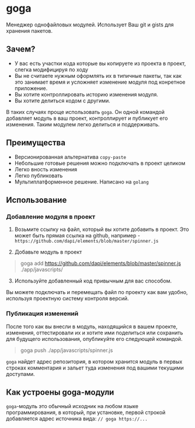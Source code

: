 # goga

Менеджер однофайловых модулей. Использует Ваш git и gists для хранения пакетов.

## Зачем?

* У вас есть участки кода которые вы копируете из проекта в проект, слегка модифицируя по ходу
* Вы не считаете нужным оформлять их в типичные пакеты, так как это занимает время и усложняет изменение модуля под конретное приложение.
* Вы хотите контроллировать историю изменения модуля.
* Вы хотите делиться кодом с другими.

В таких случаях проще использовать `goga`. Он одной командой добавляет модуль в ваш проект, контроллирует и публикует его изменения. Таким модулем легко делиться и поддерживать.

## Преимущества

* Версионированная альтернатива `copy-paste`
* Небольшие готовые решения можно подключать в проект целиком
* Легко вность изменения
* Легко публиковать
* Мультиплатформенное решение. Написано на `golang`

## Использование

### Добавление модуля в проект

1. Возьмите ссылку на файл, который вы хотите добавить в проект. Это может быть прямая ссылка на github, например - `https://github.com/dapi/elements/blob/master/spinner.js`

2. Добавьте модуль в проект

> goga add https://github.com/dapi/elements/blob/master/spinner.js ./app/javascripts/

3. Используйте добавленный код привычным для вас способом.

Вы можете подключать и перемещать файл по проекту как вам удобно, используя проектную систему контроля версий.

### Публикация изменений

После того как вы внесли в модуль, находящийся в вашем проекте, изменения, оттестировали их и хотите ими поделиться или сохранить для будущего использования, опубликуйте его следующей командой.

> goga push ./app/javascripts/spinner.js

`goga` найдет адрес репозитория, в котором хранится модуль в первых строках комментария и зальет туда изменения под вашими текущими доступами.

## Как устроены goga-модули

`goga`-модуль это обычный исходник на любом языке программирования, в который, при установке, первой строкой добавляется адрес источника вида: `// goga https://...`
